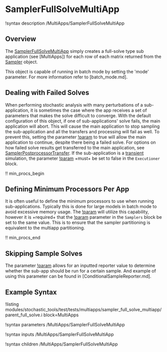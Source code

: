 # SamplerFullSolveMultiApp

!syntax description /MultiApps/SamplerFullSolveMultiApp

## Overview

The [SamplerFullSolveMultiApp](#) simply creates a full-solve type sub application (see [MultiApps])
for each row of each matrix returned from the [Sampler](stochastic_tools/index.md#samplers) object.

This object is capable of running in batch mode by setting the 'mode' parameter. For more
information refer to [batch_mode.md].

## Dealing with Failed Solves

When performing stochastic analysis with many perturbations of a sub-application,
it is sometimes the case where the app receives a set of parameters that makes the
solve difficult to converge. With the default configuration of this object, if one
of sub-applications' solve fails, the main application will abort. This will cause
the main application to stop sampling the sub-application and all the transfers
and processing will fail as well. To prevent this, setting the parameter
[!param](/MultiApps/SamplerFullSolveMultiApp/ignore_solve_not_converge) to true
will allow the main application to continue, despite there being a failed solve.
For options on how failed solve results get transferred to the main application,
see [SamplerPostprocessorTransfer](SamplerPostprocessorTransfer.md). If the
sub-application is a [transient](Transient.md) simulation, the parameter
[!param](/Executioner/Transient/error_on_dtmin) +must+ be set to false in the
`Executioner` block.

!! min_procs_begin

## Defining Minimum Processors Per App

It is often useful to define the minimum processors to use when running sub-applications.
Typically this is done for large models in batch mode to avoid excessive memory usage.
The [!param](/MultiApps/SamplerFullSolveMultiApp/min_procs_per_app) will utilize this
capability, however it is +required+ that the [!param](/Samplers/MonteCarlo/min_procs_per_row)
parameter in the `Samplers` block be set to the same value. This is to ensure that
the sampler partitioning is equivalent to the multiapp partitioning.

!! min_procs_end

## Skipping Sample Solves

The parameter [!param](/MultiApps/SamplerFullSolveMultiApp/should_run_reporter)
allows for an inputted reporter value to determine whether the sub-app should
be run for a certain sample. And example of using this parameter can be found in
[ConditionalSampleReporter.md].

## Example Syntax

!listing modules/stochastic_tools/test/tests/multiapps/sampler_full_solve_multiapp/parent_full_solve.i block=MultiApps

!syntax parameters /MultiApps/SamplerFullSolveMultiApp

!syntax inputs /MultiApps/SamplerFullSolveMultiApp

!syntax children /MultiApps/SamplerFullSolveMultiApp
